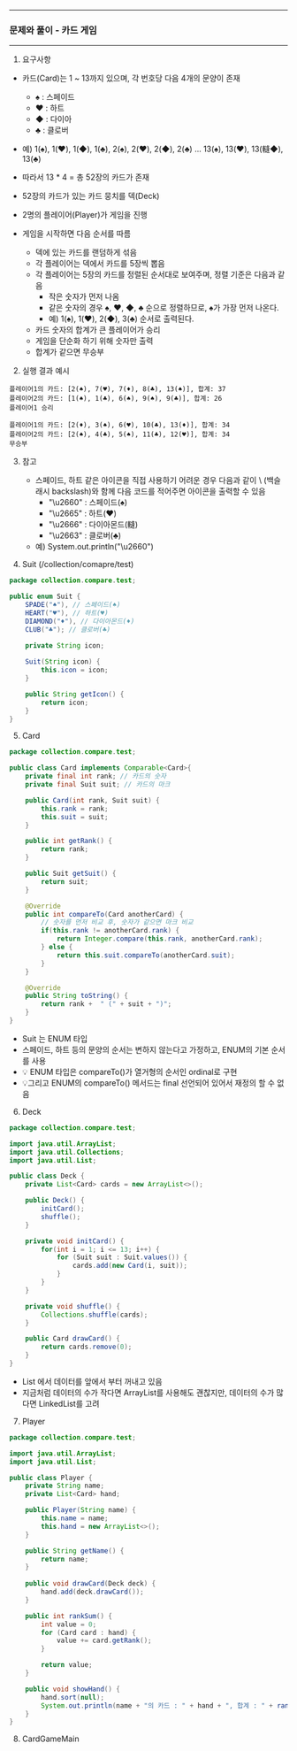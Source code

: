 -----
### 문제와 풀이 - 카드 게임
-----
1. 요구사항
  - 카드(Card)는 1 ~ 13까지 있으며, 각 번호당 다음 4개의 문양이 존재
    + ♠ : 스페이드
    + ♥ : 하트
    + ◆ : 다이아
    + ♣ : 클로버
  - 예) 1(♠), 1(♥), 1(◆), 1(♣), 2(♠), 2(♥), 2(◆), 2(♣) ... 13(♠), 13(♥), 13(䡫◆), 13(♣)
  - 따라서 13 * 4 = 총 52장의 카드가 존재
  - 52장의 카드가 있는 카드 뭉치를 덱(Deck)
  - 2명의 플레이어(Player)가 게임을 진행

  - 게임을 시작하면 다음 순서를 따름
    + 덱에 있는 카드를 랜덤하게 섞음
    + 각 플레이어는 덱에서 카드를 5장씩 뽑음
    + 각 플레이어는 5장의 카드를 정렬된 순서대로 보여주며, 정렬 기준은 다음과 같음
      * 작은 숫자가 먼저 나옴
      * 같은 숫자의 경우 ♠, ♥, ◆, ♣ 순으로 정렬하므로, ♠가 가장 먼저 나온다.
      * 예) 1(♠), 1(♥), 2(◆), 3(♣) 순서로 출력된다.
    + 카드 숫자의 합계가 큰 플레이어가 승리
    + 게임을 단순화 하기 위해 숫자만 출력
    + 합계가 같으면 무승부

2. 실행 결과 예시
```
플레이어1의 카드: [2(♠), 7(♥), 7(♦), 8(♣), 13(♠)], 합계: 37
플레이어2의 카드: [1(♠), 1(♣), 6(♠), 9(♠), 9(♣)], 합계: 26
플레이어1 승리
```

```
플레이어1의 카드: [2(♦), 3(♠), 6(♥), 10(♣), 13(♦)], 합계: 34
플레이어2의 카드: [2(♠), 4(♣), 5(♠), 11(♣), 12(♥)], 합계: 34
무승부
```

3. 참고
    - 스페이드, 하트 같은 아이콘을 직접 사용하기 어려운 경우 다음과 같이 \ (백슬래시 backslash)와 함께 다음 코드를 적어주면 아이콘을 출력할 수 있음
      + "\u2660" : 스페이드(♠)
      + "\u2665" : 하트(♥)
      + "\u2666" : 다이아몬드(䡫)
      + "\u2663" : 클로버(♣)
    - 예) System.out.println("\u2660")

4. Suit (/collection/comapre/test)
```java
package collection.compare.test;

public enum Suit {
    SPADE("♠"), // 스페이드(♠)
    HEART("♥"), // 하트(♥)
    DIAMOND("♦"), // 다이아몬드(♦)
    CLUB("♣"); // 클로버(♣)
    
    private String icon;

    Suit(String icon) {
        this.icon = icon;
    }

    public String getIcon() {
        return icon;
    }
}
```
5. Card
```java
package collection.compare.test;

public class Card implements Comparable<Card>{
    private final int rank; // 카드의 숫자
    private final Suit suit; // 카드의 마크

    public Card(int rank, Suit suit) {
        this.rank = rank;
        this.suit = suit;
    }

    public int getRank() {
        return rank;
    }

    public Suit getSuit() {
        return suit;
    }

    @Override
    public int compareTo(Card anotherCard) {
        // 숫자를 먼저 비교 후, 숫자가 같으면 마크 비교
        if(this.rank != anotherCard.rank) {
            return Integer.compare(this.rank, anotherCard.rank);
        } else {
            return this.suit.compareTo(anotherCard.suit);
        }
    }

    @Override
    public String toString() {
        return rank +  " (" + suit + ")";
    }
}
```
   - Suit 는 ENUM 타입
   - 스페이드, 하트 등의 문양의 순서는 변하지 않는다고 가정하고, ENUM의 기본 순서를 사용
   - 💡 ENUM 타입은 compareTo()가 열거형의 순서인 ordinal로 구현
   - 💡그리고 ENUM의 compareTo() 메서드는 final 선언되어 있어서 재정의 할 수 없음

6. Deck
```java
package collection.compare.test;

import java.util.ArrayList;
import java.util.Collections;
import java.util.List;

public class Deck {
    private List<Card> cards = new ArrayList<>();

    public Deck() {
        initCard();
        shuffle();
    }

    private void initCard() {
        for(int i = 1; i <= 13; i++) {
            for (Suit suit : Suit.values()) {
                cards.add(new Card(i, suit));
            }
        }
    }

    private void shuffle() {
        Collections.shuffle(cards);
    }

    public Card drawCard() {
        return cards.remove(0);
    }
}
```
   - List 에서 데이터를 앞에서 부터 꺼내고 있음
   - 지금처럼 데이터의 수가 작다면 ArrayList를 사용해도 괜찮지만, 데이터의 수가 많다면 LinkedList를 고려

7. Player
```java
package collection.compare.test;

import java.util.ArrayList;
import java.util.List;

public class Player {
    private String name;
    private List<Card> hand;

    public Player(String name) {
        this.name = name;
        this.hand = new ArrayList<>();
    }

    public String getName() {
        return name;
    }
    
    public void drawCard(Deck deck) {
        hand.add(deck.drawCard());
    }

    public int rankSum() {
        int value = 0;
        for (Card card : hand) {
            value += card.getRank();
        }

        return value;
    }

    public void showHand() {
        hand.sort(null);
        System.out.println(name + "의 카드 : " + hand + ", 합계 : " + rankSum());
    }
}
```

8. CardGameMain
```java

```
